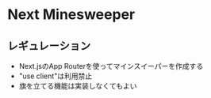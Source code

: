 # Next Minesweeper

## レギュレーション
* Next.jsのApp Routerを使ってマインスイーパーを作成する
* "use client"は利用禁止
* 旗を立てる機能は実装しなくてもよい

